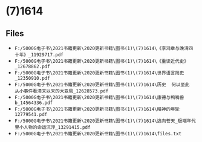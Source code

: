 # (7)1614

## Files

- `F:/5000G电子书\2021书籍更新\2020更新书籍\图书(1)\(7)1614\《李鸿章与晚清四十年》_11929717.pdf`
- `F:/5000G电子书\2021书籍更新\2020更新书籍\图书(1)\(7)1614\《重读近代史》_12678862.pdf`
- `F:/5000G电子书\2021书籍更新\2020更新书籍\图书(1)\(7)1614\世界语言简史_12350910.pdf`
- `F:/5000G电子书\2021书籍更新\2020更新书籍\图书(1)\(7)1614\历史  何以至此  从小事件看清末以来的大变局_12628573.pdf`
- `F:/5000G电子书\2021书籍更新\2020更新书籍\图书(1)\(7)1614\康德与鸭嘴兽b_14564336.pdf`
- `F:/5000G电子书\2021书籍更新\2020更新书籍\图书(1)\(7)1614\精神的年轮12779541.pdf`
- `F:/5000G电子书\2021书籍更新\2020更新书籍\图书(1)\(7)1614\逃向苍天_极端年代里小人物的命运沉浮_13291415.pdf`
- `F:/5000G电子书\2021书籍更新\2020更新书籍\图书(1)\(7)1614\files.txt`
